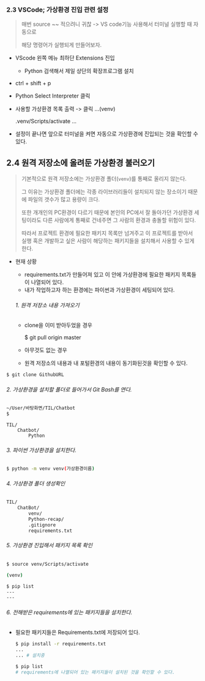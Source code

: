 ### 2.3 VSCode; 가상환경 진입 관련 설정

> 매번 source ~~ 적으려니 귀찮 -> VS code기능 사용해서 터미널 실행할 때 자동으로
>
> 해당 명령어가 실행되게 만들어보자.

* VScode 왼쪽 메뉴 최하단 Extensions 진입

  * Python 검색해서 제일 상단의 확장프로그램 설치

* ctrl + shift + p

* Python Select Interpreter 클릭

* 사용할 가상환경 목록 출력 -> 클릭 ...(venv)

  .venv/Scripts/activate ...

* 설정이 끝나면 앞으로 터미널을 켜면 자동으로 가상환경에 진입되는 것을 확인할 수 있다.

## 2.4 원격 저장소에 올려둔 가상환경 불러오기

> 기본적으로 원격 저장소에는 가상환경 폴더(`venv`)를 통째로 올리지 않는다.
>
> 그 이유는 가상환경 폴더에는 각종 라이브러리들이 설치되지 않는 장소이기 때문에 파일의 갯수가 많고 용량이 크다.
>
> 또한 개개인의 PC환경이 다르기 때문에 본인의 PC에서 잘 돌아가던 가상환경 세팅이라도 다른 사람에게 통째로 건네주면 그 사람의 환경과 충돌할 위험이 있다.
>
> 따라서 프로젝트 환경에 필요한 패키지 목록만 넘겨주고 이 프로젝트를 받아서 실행 혹은 개발하고 싶은 사람이 해당하는 패키지들을 설치해서 사용할 수 있게 한다. 

* 현재 상황

  * requirements.txt가 만들어져 있고 이 안에 가상환경에 필요한 패키지 목록들이 나열되어 있다. 
  * 내가 작업하고자 하는 환경에는 파이썬과 가상환경이 세팅되어 있다. 

  ###### 1. 원격 저장소 내용 가져오기

  * clone을 이미 받아두었을 경우

    $ git pull origin master

  * 아무것도 없는 경우

  * 원격 저장소의 내용과 내 포털환경의 내용이 동기화된것을 확인할 수 있다. 

```bash
$ git clone GithubURL
```

###### 		2. 가상환경을 설치할 폴더로 들어가서 Git Bash를 연다.

```bash
~/User/바탕화면/TIL/Chatbot
$ 
```

```
TIL/
	Chatbot/
		Python
```



###### 		3. 파이썬 가상환경을 설치한다.

```bash
$ python -m venv venv(가상환경이름)
```

###### 4. 가상환경 폴더 생성확인

```bash
TIL/
	ChatBot/
		venv/
		Python-recap/
		.gitignore
		requirements.txt
```

###### 		5. 가상환경 진입해서 패키지 목록 확인

```bash
$ source venv/Scripts/activate

(venv)

$ pip list
---
---
```

###### 6. 전해받은 requirements에 있는 패키지들을 설치한다. 

* 필요한 패키지들은 Requirements.txt에 저장되어 있다.

  ```bash
  $ pip install -r requirements.txt
  ...
  ... # 설치중
  ```

  ```bash
  $ pip list 
  # requirements에 나열되어 있는 패키지들이 설치된 것을 확인할 수 있다.
  ```

  

